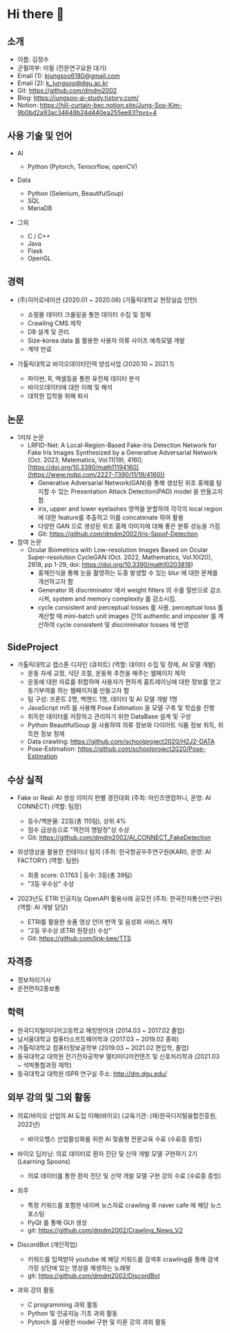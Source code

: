 # Hi there 👋
## 소개
- 이름: 김정수
- 군필여부: 미필 (전문연구요원 대기)
- Email (1): kjungsoo6180@gmail.com
- Email (2): k_jungsoo@dgu.ac.kr
- Git: https://github.com/dmdm2002
- Blog: https://jungsoo-ai-study.tistory.com/
- Notion: https://hill-curtain-bec.notion.site/Jung-Soo-Kim-9b0bd2a93ac34648b24d440ea255ee83?pvs=4

## 사용 기술 및 언어
- AI
  - Python (Pytorch, Tensorflow, openCV)

- Data
  - Python (Selenium, BeautifulSoup)
  - SQL
  - MariaDB
 
- 그외
  - C / C++
  - Java
  - Flask
  - OpenGL

## 경력
- (주)히어로네이션 (2020.01 ~ 2020.06) (가톨릭대학교 현장실습 인턴)
  - 쇼핑몰 데이터 크롤링을 통한 데이터 수집 및 정제
  - Crawling CMS 제작
  - DB 설계 및 관리
  - Size-korea data 를 활용한 사용자 의류 사이즈 예측모델 개발
  - 계약 만료
 
- 가톨릭대학교 바이오데이터인력 양성사업 (2020.10 ~ 2021.1)
  - 파이썬, R, 엑셀등을 통한 유전체 데이터 분석
  - 바이오데이터에 대한 이해 및 해석
  - 대학원 입학을 위해 퇴사
 
## 논문
- 1저자 논문
  - LRFID-Net: A Local-Region-Based Fake-Iris Detection Network for Fake Iris Images Synthesized by a Generative Adversarial Network (Oct. 2023, Matematics, Vol.11(19), 4160; [https://doi.org/10.3390/math11194160](https://www.mdpi.com/2227-7390/11/19/4160))
    - Generative Adversarial Network(GAN)을 통해 생성된 위조 홍채를 탐지할 수 있는 Presentation Attack Detection(PAD) model 을 만들고자 함.
    - iris, upper and lower eyelashes 영역을 분할하여 각각의 local region에 대한 feature를 추출하고 이를 concatenate 하여 활용
    - 다양한 GAN 으로 생성된 위조 홍채 이미지에 대해 좋은 분류 성능을 가짐
    - Git: https://github.com/dmdm2002/Iris-Spoof-Detection
- 참여 논문
  - Ocular Biometrics with Low-resolution Images Based on Ocular Super-resolution CycleGAN (Oct. 2022, Mathematics, Vol.10(20), 2818, pp 1-29, doi: https://doi.org/10.3390/math10203818)
    - 홍채인식을 통해 눈을 촬영하는 도중 발생할 수 있는 blur 에 대한 문제를 개선하고자 함
    - Generator 와 discriminator 에서 weight filters 의 수를 절반으로 감소시켜, system and memory complexity 를 감소시킴.
    - cycle consistent and perceptual losses 를 사용, perceptual loss 를 계산할 때 mini-batch unit images 간의 authentic and imposter 를 계산하여 cycle consistent 및 discriminator losses 에 반영

## SideProject
- 가톨릭대학교 캡스톤 디자인 (큐피트) (역할: 데이터 수집 및 정제, AI 모델 개발)
  - 운동 자세 교정, 식단 조절, 운동복 추천을 해주는 웹페이지 제작
  - 운동에 대한 자료를 취합하여 사용자가 편하게 홈트레이닝에 대한 정보를 얻고 동기부여를 하는 웹페이지를 만들고자 함
  - 팀 구성: 프론트 2명, 백엔드 1명, 데이터 및 AI 모델 개발 1명
  - JavaScript ml5 를 사용해 Pose Estimation 을 모델 구축 및 학습을 진행
  - 취득한 데이터를 저장하고 관리하기 위한 DataBase 설계 및 구성
  - Python BeautifulSoup 을 사용하여 의류 정보와 다이어트 식품 정보 취득, 취득한 정보 정제
  - Data crawling: https://github.com/schoolproject2020/H2J2-DATA
  - Pose-Estimation: https://github.com/schoolproject2020/Pose-Estimation

## 수상 실적
- Fake or Real: AI 생성 이미지 판별 경진대회 (주최: 마인즈앤컴퍼니, 운영: AI CONNECT) (역할: 팀장)
  - 등수/백분율: 22등(총 115팀), 상위 4%
  - 점수 급상승으로 "역전의 명탐정"상 수상
  - Git: https://github.com/dmdm2002/AI_CONNECT_FakeDetection
 
- 위성영상을 활용한 컨테이너 탐지 (주최: 한국항공우주연구원(KARI), 운영: AI FACTORY) (역할: 팀원)
  - 최종 score: 0.1763 | 등수: 3등(총 39팀)
  - "3등 우수상" 수상
 
- 2023년도 ETRI 인공지능 OpenAPI 활용사례 공모전 (주최: 한국전자통신연구원) (역할: AI 개발 담당)
  - ETRI를 활용한 숏폼 영상 언어 번역 및 음성화 서비스 제작
  - "2등 우수상 (ETRI 원장상) 수상"
  - Git: https://github.com/link-bee/TTS
  
## 자격증
- 정보처리기사
- 운전면허2종보통

## 학력
- 한국디지털미디어고등학교 해킹방어과 (2014.03 ~ 2017.02 졸업)
- 남서울대학교 컴퓨터소프트웨어학과 (2017.03 ~ 2019.02 중퇴)
- 가톨릭대학교 컴퓨터정보공학부 (2019.03 ~ 2021.02 편입학, 졸업)
- 동국대학교 대학원 전기전자공학부 멀티미디어컨텐츠 및 신호처리학과 (2021.03 ~ 석박통합과정 재학)
- 동국대학교 대학원 ISPR 연구실 주소: http://dm.dgu.edu/

## 외부 강의 및 그외 활동
- 의료/바이오 산업의 AI 도입 이해(바이오) (교육기관: (재)한국디지털융합진흥원, 2022년)
  - 바이오헬스 산업활성화를 위한 AI 맞춤형 전문교육 수료 (수료증 증빙)
    
- 바이오 딥러닝: 의료 데이터로 환자 진단 및 신약 개발 모델 구현하기 2기 (Learning Spoons)
  - 의료 데이터를 통한 환자 진단 및 신약 개발 모델 구현 강의 수료 (수료증 증빙)
 
- 외주 
  - 특정 키워드를 포함한 네이버 뉴스자료 crawling 후 naver cafe 에 해당 뉴스 포스팅
  - PyQt 를 통해 GUI 생성
  - git: https://github.com/dmdm2002/Crawling_News_V2
 
- DiscordBot (개인작업)
  - 키워드를 입력받아 youtube 에 해당 키워드를 검색후 crawling을 통해 검색 가장 상단에 있는 영상을 재생하는 노래봇
  - git: https://github.com/dmdm2002/DiscordBot

- 과외 강의 활동
  - C programming 과외 활동
  - Python 및 인공지능 기초 과외 활동
  - Pytorch 를 사용한 model 구현 및 이론 강의 과외 활동
